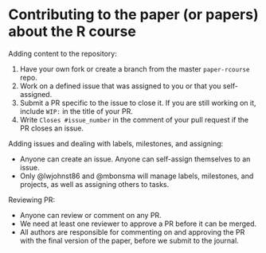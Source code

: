 
# Contributing to the paper (or papers) about the R course

Adding content to the repository:

1. Have your own fork or create a branch from the master `paper-rcourse` repo.
2. Work on a defined issue that was assigned to you or that you self-assigned.
3. Submit a PR specific to the issue to close it. If you are still working on it,
include `WIP:` in the title of your PR.
4. Write `Closes #issue_number` in the comment of your pull request if the PR
closes an issue.

Adding issues and dealing with labels, milestones, and assigning:

- Anyone can create an issue. Anyone can self-assign themselves to an issue.
- Only @lwjohnst86 and @mbonsma will manage labels, milestones, and projects, as 
well as assigning others to tasks.

Reviewing PR:

- Anyone can review or comment on any PR.
- We need at least one reviewer to approve a PR before it can be merged.
- All authors are responsible for commenting on and approving the PR with the final
version of the paper, before we submit to the journal.
